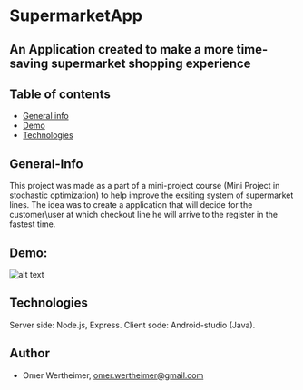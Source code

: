 # SupermarketApp
## An Application created to make a more time-saving supermarket shopping experience 


## Table of contents
* [General info](#general-info)
* [Demo](#demo)
* [Technologies](#technologies)

## General-Info
This project was made as a part of a mini-project course (Mini Project in stochastic optimization) to help improve the exsiting system of supermarket lines. The idea was to create a application that will decide for the customer\user at which checkout line he will arrive to the register in the fastest time. 

## Demo: 
![alt text](https://github.com/omerwer/SupermarketApp/blob/master/Demo.gif "Demo of app run")

## Technologies
Server side: Node.js, Express. 
Client sode: Android-studio (Java).

## Author
 * Omer Wertheimer, omer.wertheimer@gmail.com
